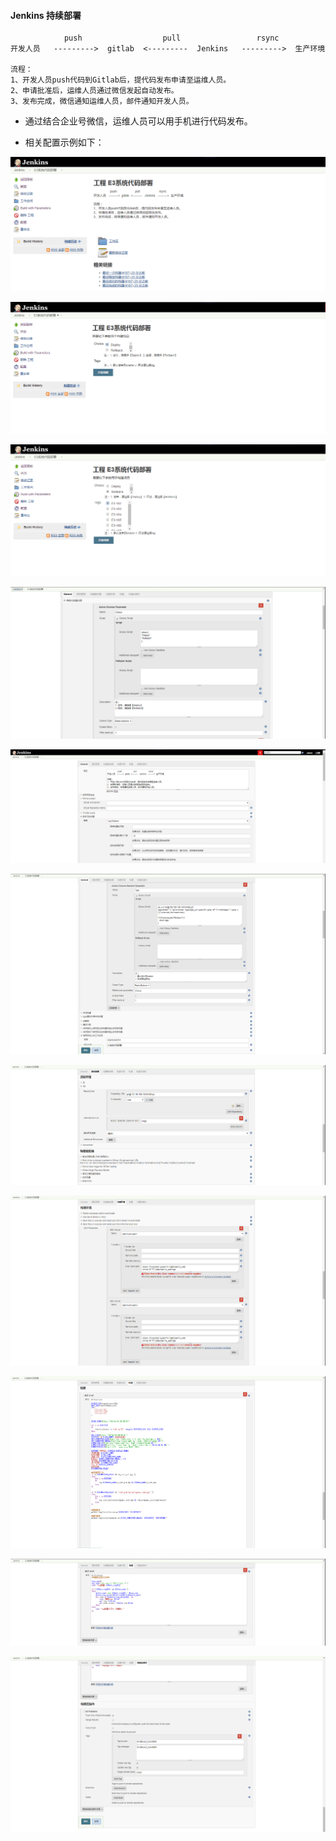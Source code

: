 #### **Jenkins 持续部署**

``` 
            push                  pull                 rsync 
开发人员   --------->  gitlab  <---------  Jenkins   --------->  生产环境 

流程： 
1、开发人员push代码到Gitlab后，提代码发布申请至运维人员。 
2、申请批准后，运维人员通过微信发起自动发布。 
3、发布完成，微信通知运维人员，邮件通知开发人员。
```

- 通过结合企业号微信，运维人员可以用手机进行代码发布。


- 相关配置示例如下：

![image](https://github.com/dayerong/Jenkins/blob/master/screenshots/liucheng.png?raw=true)

![image](https://github.com/dayerong/Jenkins/blob/master/screenshots/deploy.png?raw=true)

![image](https://github.com/dayerong/Jenkins/blob/master/screenshots/rollback.png?raw=true)

![image](https://github.com/dayerong/Jenkins/blob/master/screenshots/general_1.png?raw=true)

![image](https://github.com/dayerong/Jenkins/blob/master/screenshots/general_2.png?raw=true)

![image](https://github.com/dayerong/Jenkins/blob/master/screenshots/general_3.png?raw=true)

![image](https://github.com/dayerong/Jenkins/blob/master/screenshots/%E6%BA%90%E7%A0%81%E7%AE%A1%E7%90%86_1.png?raw=true)

![image](https://github.com/dayerong/Jenkins/blob/master/screenshots/%E6%9E%84%E5%BB%BA%E7%8E%AF%E5%A2%83_1.png?raw=true)

![image](https://github.com/dayerong/Jenkins/blob/master/screenshots/%E6%9E%84%E5%BB%BA_1.png?raw=true)

![image](https://github.com/dayerong/Jenkins/blob/master/screenshots/%E6%9E%84%E5%BB%BA_2.png?raw=true)

![image](https://github.com/dayerong/Jenkins/blob/master/screenshots/%E6%9E%84%E5%BB%BA%E5%90%8E%E6%93%8D%E4%BD%9C.png?raw=true)